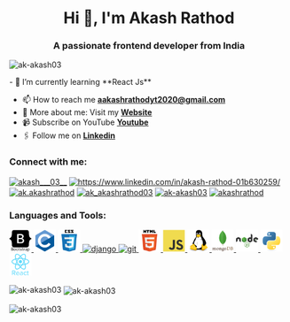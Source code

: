 

<h1 align="center">Hi 👋, I'm Akash Rathod</h1>

<h3 align="center">A passionate frontend developer from India</h3>

<p align="left"> <img src="https://komarev.com/ghpvc/?username=ak-akash03&label=Profile%20views&color=0e75b6&style=flat" alt="ak-akash03" /> </p>
- 🌱 I’m currently learning **React Js**



- 📫 How to reach me **aakashrathodyt2020@gmail.com**
- 🙋‍ More about me: Visit my <b><a href = "https://ak-akash03.github.io/personal-portfolio/"> Website </a></b>
- 📹 Subscribe on YouTube <b><a href = "https://www.youtube.com/@capturebypawar"> Youtube </a></b>
- 🖇 Follow me on <b><a href = "https://www.linkedin.com/in/akash-rathod-01b630259/"> Linkedin </a></b>
<h3 align="left">Connect with me:</h3>


<p align="left">
<a href="https://twitter.com/akash___03__" target="blank"><img align="center" src="https://raw.githubusercontent.com/rahuldkjain/github-profile-readme-generator/master/src/images/icons/Social/twitter.svg" alt="akash___03__" height="30" width="40" /></a>
<a href="https://linkedin.com/in/https://www.linkedin.com/in/akash-rathod-01b630259/" target="blank"><img align="center" src="https://raw.githubusercontent.com/rahuldkjain/github-profile-readme-generator/master/src/images/icons/Social/linked-in-alt.svg" alt="https://www.linkedin.com/in/akash-rathod-01b630259/" height="30" width="40" /></a>
<a href="https://instagram.com/ak.akashrathod" target="blank"><img align="center" src="https://raw.githubusercontent.com/rahuldkjain/github-profile-readme-generator/master/src/images/icons/Social/instagram.svg" alt="ak.akashrathod" height="30" width="40" /></a>
<a href="https://www.hackerrank.com/ak_akashrathod03" target="blank"><img align="center" src="https://raw.githubusercontent.com/rahuldkjain/github-profile-readme-generator/master/src/images/icons/Social/hackerrank.svg" alt="ak_akashrathod03" height="30" width="40" /></a>
<a href="https://www.leetcode.com/ak-akash03" target="blank"><img align="center" src="https://raw.githubusercontent.com/rahuldkjain/github-profile-readme-generator/master/src/images/icons/Social/leet-code.svg" alt="ak-akash03" height="30" width="40" /></a>
<a href="https://auth.geeksforgeeks.org/user/akashrathod" target="blank"><img align="center" src="https://raw.githubusercontent.com/rahuldkjain/github-profile-readme-generator/master/src/images/icons/Social/geeks-for-geeks.svg" alt="akashrathod" height="30" width="40" /></a>
</p>

<h3 align="left">Languages and Tools:</h3>
<p align="left"> <a href="https://getbootstrap.com" target="_blank" rel="noreferrer"> <img src="https://raw.githubusercontent.com/devicons/devicon/master/icons/bootstrap/bootstrap-plain-wordmark.svg" alt="bootstrap" width="40" height="40"/> </a> <a href="https://www.cprogramming.com/" target="_blank" rel="noreferrer"> <img src="https://raw.githubusercontent.com/devicons/devicon/master/icons/c/c-original.svg" alt="c" width="40" height="40"/> </a> <a href="https://www.w3schools.com/css/" target="_blank" rel="noreferrer"> <img src="https://raw.githubusercontent.com/devicons/devicon/master/icons/css3/css3-original-wordmark.svg" alt="css3" width="40" height="40"/> </a> <a href="https://www.djangoproject.com/" target="_blank" rel="noreferrer"> <img src="https://cdn.worldvectorlogo.com/logos/django.svg" alt="django" width="40" height="40"/> </a> <a href="https://git-scm.com/" target="_blank" rel="noreferrer"> <img src="https://www.vectorlogo.zone/logos/git-scm/git-scm-icon.svg" alt="git" width="40" height="40"/> </a> <a href="https://www.w3.org/html/" target="_blank" rel="noreferrer"> <img src="https://raw.githubusercontent.com/devicons/devicon/master/icons/html5/html5-original-wordmark.svg" alt="html5" width="40" height="40"/> </a> <a href="https://developer.mozilla.org/en-US/docs/Web/JavaScript" target="_blank" rel="noreferrer"> <img src="https://raw.githubusercontent.com/devicons/devicon/master/icons/javascript/javascript-original.svg" alt="javascript" width="40" height="40"/> </a> <a href="https://www.linux.org/" target="_blank" rel="noreferrer"> <img src="https://raw.githubusercontent.com/devicons/devicon/master/icons/linux/linux-original.svg" alt="linux" width="40" height="40"/> </a> <a href="https://www.mongodb.com/" target="_blank" rel="noreferrer"> <img src="https://raw.githubusercontent.com/devicons/devicon/master/icons/mongodb/mongodb-original-wordmark.svg" alt="mongodb" width="40" height="40"/> </a> <a href="https://nodejs.org" target="_blank" rel="noreferrer"> <img src="https://raw.githubusercontent.com/devicons/devicon/master/icons/nodejs/nodejs-original-wordmark.svg" alt="nodejs" width="40" height="40"/> </a> <a href="https://www.python.org" target="_blank" rel="noreferrer"> <img src="https://raw.githubusercontent.com/devicons/devicon/master/icons/python/python-original.svg" alt="python" width="40" height="40"/> </a> <a href="https://reactjs.org/" target="_blank" rel="noreferrer"> <img src="https://raw.githubusercontent.com/devicons/devicon/master/icons/react/react-original-wordmark.svg" alt="react" width="40" height="40"/> </a> </p>

<p><img align="left" src="https://github-readme-stats.vercel.app/api/top-langs?username=ak-akash03&show_icons=true&locale=en&layout=compact" alt="ak-akash03" /></p>
<p>&nbsp;<img align="center" src="https://github-readme-stats.vercel.app/api?username=ak-akash03&show_icons=true&locale=en" alt="ak-akash03" /></p>

<p><img align="center" src="https://github-readme-streak-stats.herokuapp.com/?user=ak-akash03&" alt="ak-akash03" /></p>
